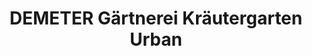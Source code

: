 ---
title: "DEMETER Gärtnerei Kräutergarten Urban"
url: /schallstadt/demeter-gaertnerei-kraeutergarten-urban/
shop: Hofladen
---